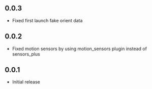 ## 0.0.3

* Fixed first launch fake orient data

## 0.0.2

* Fixed motion sensors by using motion_sensors plugin instead of sensors_plus

## 0.0.1

* Initial release